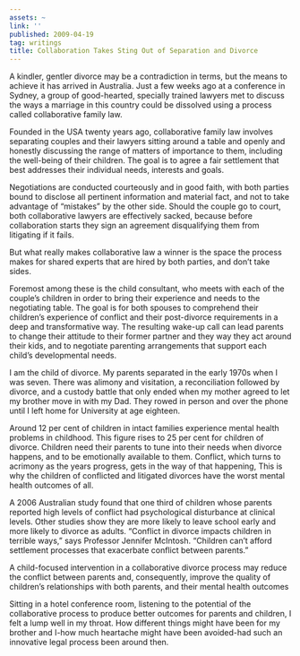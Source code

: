 ```yaml
---
assets: ~
link: ''
published: 2009-04-19
tag: writings
title: Collaboration Takes Sting Out of Separation and Divorce
---
```

A kindler, gentler divorce may be a contradiction in terms, but the
means to achieve it has arrived in Australia. Just a few weeks ago at a
conference in Sydney, a group of good-hearted, specially trained lawyers
met to discuss the ways a marriage in this country could be dissolved
using a process called collaborative family law.

Founded in the USA twenty years ago, collaborative family law involves
separating couples and their lawyers sitting around a table and openly
and honestly discussing the range of matters of importance to them,
including the well-being of their children. The goal is to agree a fair
settlement that best addresses their individual needs, interests and
goals.

Negotiations are conducted courteously and in good faith, with both
parties bound to disclose all pertinent information and material fact,
and not to take advantage of “mistakes” by the other side. Should the
couple go to court, both collaborative lawyers are effectively sacked,
because before collaboration starts they sign an agreement disqualifying
them from litigating if it fails.

But what really makes collaborative law a winner is the space the
process makes for shared experts that are hired by both parties, and
don’t take sides.

Foremost among these is the child consultant, who meets with each of the
couple’s children in order to bring their experience and needs to the
negotiating table. The goal is for both spouses to comprehend their
children’s experience of conflict and their post-divorce requirements in
a deep and transformative way. The resulting wake-up call can lead
parents to change their attitude to their former partner and they way
they act around their kids, and to negotiate parenting arrangements that
support each child’s developmental needs.

I am the child of divorce. My parents separated in the early 1970s when
I was seven. There was alimony and visitation, a reconciliation followed
by divorce, and a custody battle that only ended when my mother agreed
to let my brother move in with my Dad. They rowed in person and over the
phone until I left home for University at age eighteen.

Around 12 per cent of children in intact families experience mental
health problems in childhood. This figure rises to 25 per cent for
children of divorce. Children need their parents to tune into their
needs when divorce happens, and to be emotionally available to them.
Conflict, which turns to acrimony as the years progress, gets in the way
of that happening, This is why the children of conflicted and litigated
divorces have the worst mental health outcomes of all.

A 2006 Australian study found that one third of children whose parents
reported high levels of conflict had psychological disturbance at
clinical levels. Other studies show they are more likely to leave school
early and more likely to divorce as adults. “Conflict in divorce impacts
children in terrible ways,” says Professor Jennifer McIntosh. “Children
can’t afford settlement processes that exacerbate conflict between
parents.”

A child-focused intervention in a collaborative divorce process may
reduce the conflict between parents and, consequently, improve the
quality of children’s relationships with both parents, and their mental
health outcomes

Sitting in a hotel conference room, listening to the potential of the
collaborative process to produce better outcomes for parents and
children, I felt a lump well in my throat. How different things might
have been for my brother and I-how much heartache might have been
avoided-had such an innovative legal process been around then.